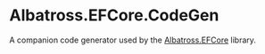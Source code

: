 # Albatross.EFCore.CodeGen

A companion code generator used by the [Albatross.EFCore](../Albatross.EFCore/) library.